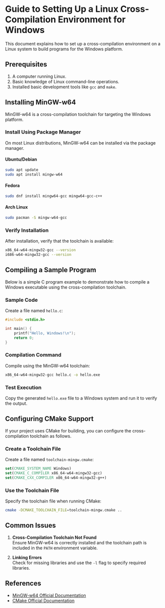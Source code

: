 # Guide to Setting Up a Linux Cross-Compilation Environment for Windows

This document explains how to set up a cross-compilation environment on a Linux system to build programs for the Windows platform.

## Prerequisites
1. A computer running Linux.
2. Basic knowledge of Linux command-line operations.
3. Installed basic development tools like `gcc` and `make`.

## Installing MinGW-w64
MinGW-w64 is a cross-compilation toolchain for targeting the Windows platform.

### Install Using Package Manager
On most Linux distributions, MinGW-w64 can be installed via the package manager.

#### Ubuntu/Debian
```bash
sudo apt update
sudo apt install mingw-w64
```

#### Fedora
```bash
sudo dnf install mingw64-gcc mingw64-gcc-c++
```

#### Arch Linux
```bash
sudo pacman -S mingw-w64-gcc
```

### Verify Installation
After installation, verify that the toolchain is available:
```bash
x86_64-w64-mingw32-gcc --version
i686-w64-mingw32-gcc --version
```

## Compiling a Sample Program
Below is a simple C program example to demonstrate how to compile a Windows executable using the cross-compilation toolchain.

### Sample Code
Create a file named `hello.c`:
```c
#include <stdio.h>

int main() {
    printf("Hello, Windows!\n");
    return 0;
}
```

### Compilation Command
Compile using the MinGW-w64 toolchain:
```bash
x86_64-w64-mingw32-gcc hello.c -o hello.exe
```

### Test Execution
Copy the generated `hello.exe` file to a Windows system and run it to verify the output.

## Configuring CMake Support
If your project uses CMake for building, you can configure the cross-compilation toolchain as follows.

### Create a Toolchain File
Create a file named `toolchain-mingw.cmake`:
```cmake
set(CMAKE_SYSTEM_NAME Windows)
set(CMAKE_C_COMPILER x86_64-w64-mingw32-gcc)
set(CMAKE_CXX_COMPILER x86_64-w64-mingw32-g++)
```

### Use the Toolchain File
Specify the toolchain file when running CMake:
```bash
cmake -DCMAKE_TOOLCHAIN_FILE=toolchain-mingw.cmake ..
```

## Common Issues
1. **Cross-Compilation Toolchain Not Found**  
   Ensure MinGW-w64 is correctly installed and the toolchain path is included in the `PATH` environment variable.

2. **Linking Errors**  
   Check for missing libraries and use the `-l` flag to specify required libraries.

## References
- [MinGW-w64 Official Documentation](http://mingw-w64.org/)
- [CMake Official Documentation](https://cmake.org/documentation/)

